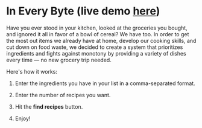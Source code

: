 # In Every Byte (live demo [here](https://in-every-byte.herokuapp.com/))

Have you ever stood in your kitchen, looked at the groceries you bought, and ignored it all in favor of a bowl of cereal? We have too. In order to get the most out items we already have at home, develop our cooking skills, and cut down on food waste, we decided to create a system that prioritizes ingredients and fights against monotony by providing a variety of dishes every time — no new grocery trip needed.

Here's how it works:

1. Enter the ingredients you have in your list in a comma-separated format.

2. Enter the number of recipes you want.

3. Hit the **find recipes** button.

4. Enjoy!
